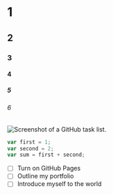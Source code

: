 # 1
## 2
### 3
#### 4
##### 5
###### 6

![Screenshot of a GitHub task list.](https://learn.microsoft.com/en-us/training/github/communicate-using-markdown/media/2-task-list.png)

```javascript
var first = 1;
var second = 2;
var sum = first + second;
```
- [ ] Turn on GitHub Pages
- [ ] Outline my portfolio
- [ ] Introduce myself to the world
